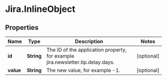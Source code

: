 # Jira.InlineObject

## Properties

Name | Type | Description | Notes
------------ | ------------- | ------------- | -------------
**id** | **String** | The ID of the application property, for example jira.newsletter.tip.delay.days. | [optional] 
**value** | **String** | The new value, for example -1. | [optional] 



